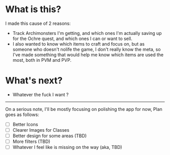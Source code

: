 # What is this?

I made this cause of 2 reasons:

- Track Archimonsters I'm getting, and which ones I'm actually saving up for the Ochre quest, and which ones I can or want to sell.
- I also wanted to know which items to craft and focus on, but as someone who doesn't nolife the game, I don't really know the meta, so I've made something that would help me know which items are used the most, both in PVM and PVP.

# What's next?

- Whatever the fuck I want ?

---

On a serious note, I'll be mostly focusing on polishing the app for now, Plan goes as follows:

- [ ] Better Icons
- [ ] Clearer Images for Classes
- [ ] Better design for some areas (TBD)
- [ ] More filters (TBD)
- [ ] Whatever I feel like is missing on the way (aka, TBD)
